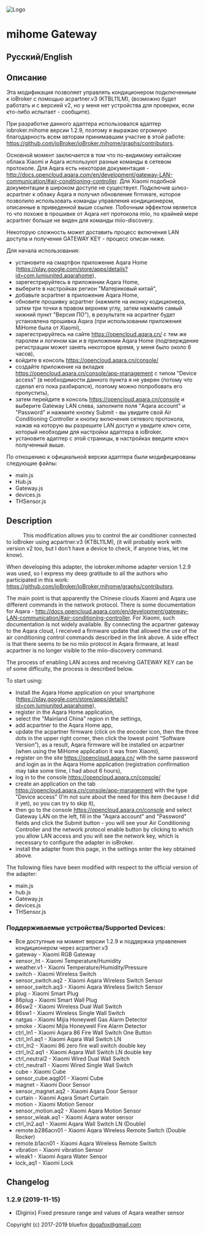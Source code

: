 ![Logo](admin/mihome.png)
# mihome Gateway

## Русский/English

## Описание
        
  Эта модификация  позволяет управлять кондиционером подключенным к ioBroker с помощью acpartner.v3 (KTBL11LM), (возможно будет работать и с версией v2, но у меня нет устройства для проверки, если кто-либо испытает - сообщите).
  
  При разработке данного адаптера использовался адаптер iobroker.mihome версии 1.2.9, поэтому я выражаю огромную благодарность всем авторам принимавшим участие в этой работе: https://github.com/ioBroker/ioBroker.mihome/graphs/contributors.
  
  Основной момент заключается в том что по-видимому китайские облака Xiaomi и Aqara используют разные команды в сетевом протоколе. Для Aqara есть некоторая документация - http://docs.opencloud.aqara.com/en/development/gateway-LAN-communication/#air-conditioning-controller. Для Xiaomi подобной документации в широком доступе не существует. Подключив шлюз-acpartner к облаку Aqara я получил обновление firmware, которое позволило использовать команды управления кондиционером, описанные в приведенной выше ссылке. Побочным эффектом является то что похоже в прошивке от Aqara нет протокола miio, по крайней мере acpartner больше не виден для команды miio-discovery.
  
  Некоторую сложность может доставить процесс включения LAN доступа и получения GATEWAY KEY - процесс описан ниже.
  
  Для начала использования:
  - установите на смартфон приложение Aqara Home (https://play.google.com/store/apps/details?id=com.lumiunited.aqarahome),
  - зарегестрируйтесь в приложении Aqara Home,
  - выберите в настройках регион "Материковый китай",
  - добавьте acpartner в приложение Aqara Home,
  - обновите прошивку acpartner (нажмите на иконку кодиционера, затем три точки в правом верхнем углу, затем нажмите самый нижний пункт     "Версия ПО"), в результате на acpartner будет установлена прошивка Aqara (при использовании приложения MiHome была от Xiaomi),
  - зарегестрируйтесь на сайте https://opencloud.aqara.cn/ с тем же паролем и логином как и в приложении Aqara Home (подтверждение     регистрации может занять некоторое время, у меня было около 6 часов),
  - войдите в консоль https://opencloud.aqara.cn/console/
  - создайте приложение на вкладке https://opencloud.aqara.cn/console/app-management с типом "Device access" (в необходимости данного пункта я не уверен (потому что сделал его пока разбирался), поэтому можно попробовать его пропустить),
  - затем перейдите в консоль https://opencloud.aqara.cn/console и выберите Gateway LAN слева, заполните поля "Aqara account" и "Password" и нажмите кнопку Submit - вы увидите свой Air Conditioning Controller и кнопку включения сетевого протокола, нажав на которую вы разрешите LAN доступ и увидите ключ сети, который необходим для настройки адаптера в ioBroker.
  - установите адаптер с этой страницы, в настройках введите ключ полученный выше.  
  
  По отношению к официальной версии адаптера были модифицированы следующие файлы:
  - main.js
  - Hub.js
  - Gateway.js
  - devices.js
  - THSensor.js  

## Description
        
  This modification allows you to control the air conditioner connected to ioBroker using acpartner.v3 (KTBL11LM), (it will probably work with version v2 too, but I don’t have a device to check, if anyone tries, let me know).
  
  When developing this adapter, the iobroker.mihome adapter version 1.2.9 was used, so I express my deep gratitude to all the authors who participated in this work: https://github.com/ioBroker/ioBroker.mihome/graphs/contributors.
  
  The main point is that apparently the Chinese clouds Xiaomi and Aqara use different commands in the network protocol. There is some documentation for Aqara - http://docs.opencloud.aqara.com/en/development/gateway-LAN-communication/#air-conditioning-controller. For Xiaomi, such documentation is not widely available. By connecting the acpartner gateway to the Aqara cloud, I received a firmware update that allowed the use of the air conditioning control commands described in the link above. A side effect is that there seems to be no miio protocol in Aqara firmware, at least acpartner is no longer visible to the miio-discovery command.
  
  The process of enabling LAN access and receiving GATEWAY KEY can be of some difficulty, the process is described below.
  
  To start using:
  - Install the Aqara Home application on your smartphone (https://play.google.com/store/apps/details?id=com.lumiunited.aqarahome),
  - register in the Aqara Home application,
  - select the "Mainland China" region in the settings,
  - add acpartner to the Aqara Home app,
  - update the acpartner firmware (click on the encoder icon, then the three dots in the upper right corner, then click the lowest point “Software Version”), as a result, Aqara firmware will be installed on acpartner (when using the MiHome application it was from Xiaomi),
  - register on the site https://opencloud.aqara.cn/ with the same password and login as in the Aqara Home application (registration confirmation may take some time, I had about 6 hours),
  - log in to the console https://opencloud.aqara.cn/console/
  - create an application on the tab https://opencloud.aqara.cn/console/app-management with the type "Device access" (I’m not sure about the need for this item (because I did it yet), so you can try to skip it),
  - then go to the console https://opencloud.aqara.cn/console and select Gateway LAN on the left, fill in the "Aqara account" and "Password" fields and click the Submit button - you will see your Air Conditioning Controller and the network protocol enable button by clicking to which you allow LAN access and you will see the network key, which is necessary to configure the adapter in ioBroker.
  - install the adapter from this page, in the settings enter the key obtained above.
  
  The following files have been modified with respect to the official version of the adapter:
  - main.js
  - hub.js
  - Gateway.js
  - devices.js
  - THSensor.js


### Поддерживаемые устройства/Supported Devices:
- Все доступные на момент версии 1.2.9 и поддержка управления кондиционером через acpartner.v3
- gateway -           Xiaomi RGB Gateway
- sensor_ht -         Xiaomi Temperature/Humidity
- weather.v1 -        Xiaomi Temperature/Humidity/Pressure
- switch -            Xiaomi Wireless Switch
- sensor_switch.aq2 - Xiaomi Aqara Wireless Switch Sensor
- sensor_switch.aq3 - Xiaomi Aqara Wireless Switch Sensor
- plug -              Xiaomi Smart Plug
- 86plug -            Xiaomi Smart Wall Plug
- 86sw2 -             Xiaomi Wireless Dual Wall Switch
- 86sw1 -             Xiaomi Wireless Single Wall Switch
- natgas -            Xiaomi Mijia Honeywell Gas Alarm Detector
- smoke -             Xiaomi Mijia Honeywell Fire Alarm Detector
- ctrl_ln1 -          Xiaomi Aqara 86 Fire Wall Switch One Button
- ctrl_ln1.aq1 -      Xiaomi Aqara Wall Switch LN
- ctrl_ln2 -          Xiaomi 86 zero fire wall switch double key
- ctrl_ln2.aq1 -      Xiaomi Aqara Wall Switch LN double key
- ctrl_neutral2 -     Xiaomi Wired Dual Wall Switch
- ctrl_neutral1 -     Xiaomi Wired Single Wall Switch
- cube -              Xiaomi Cube
- sensor_cube.aqgl01 - Xiaomi Cube
- magnet -            Xiaomi Door Sensor
- sensor_magnet.aq2 - Xiaomi Aqara Door Sensor
- curtain -           Xiaomi Aqara Smart Curtain
- motion -            Xiaomi Motion Sensor
- sensor_motion.aq2 - Xiaomi Aqara Motion Sensor
- sensor_wleak.aq1 -  Xiaomi Aqara water sensor
- ctrl_ln2.aq1 -      Xiaomi Aqara Wall Switch LN (Double)
- remote.b286acn01 -  Xiaomi Aqara Wireless Remote Switch (Double Rocker)
- remote.b1acn01 -    Xiaomi Aqara Wireless Remote Switch
- vibration -         Xiaomi vibration Sensor
- wleak1 -            Xiaomi Aqara Water Sensor
- lock_aq1 -          Xiaomi Lock

## Changelog
### 1.2.9 (2019-11-15)
* (Diginix) Fixed pressure range and values of Aqara weather sensor


Copyright (c) 2017-2019 bluefox <dogafox@gmail.com>
